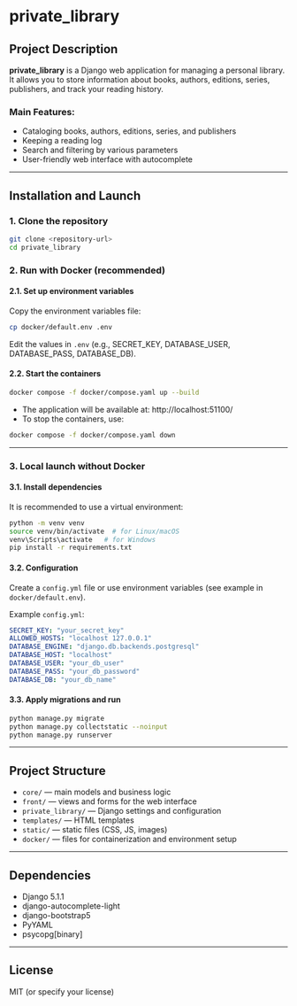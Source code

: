 # private_library

## Project Description

**private_library** is a Django web application for managing a personal library. It allows you to store information about books, authors, editions, series, publishers, and track your reading history.

### Main Features:
- Cataloging books, authors, editions, series, and publishers
- Keeping a reading log
- Search and filtering by various parameters
- User-friendly web interface with autocomplete

---

## Installation and Launch

### 1. Clone the repository
```bash
git clone <repository-url>
cd private_library
```

### 2. Run with Docker (recommended)

#### 2.1. Set up environment variables

Copy the environment variables file:
```bash
cp docker/default.env .env
```

Edit the values in `.env` (e.g., SECRET_KEY, DATABASE_USER, DATABASE_PASS, DATABASE_DB).

#### 2.2. Start the containers
```bash
docker compose -f docker/compose.yaml up --build
```

- The application will be available at: http://localhost:51100/
- To stop the containers, use:
```bash
docker compose -f docker/compose.yaml down
```

---

### 3. Local launch without Docker

#### 3.1. Install dependencies

It is recommended to use a virtual environment:
```bash
python -m venv venv
source venv/bin/activate  # for Linux/macOS
venv\Scripts\activate   # for Windows
pip install -r requirements.txt
```

#### 3.2. Configuration

Create a `config.yml` file or use environment variables (see example in `docker/default.env`).

Example `config.yml`:
```yaml
SECRET_KEY: "your_secret_key"
ALLOWED_HOSTS: "localhost 127.0.0.1"
DATABASE_ENGINE: "django.db.backends.postgresql"
DATABASE_HOST: "localhost"
DATABASE_USER: "your_db_user"
DATABASE_PASS: "your_db_password"
DATABASE_DB: "your_db_name"
```

#### 3.3. Apply migrations and run
```bash
python manage.py migrate
python manage.py collectstatic --noinput
python manage.py runserver
```

---

## Project Structure
- `core/` — main models and business logic
- `front/` — views and forms for the web interface
- `private_library/` — Django settings and configuration
- `templates/` — HTML templates
- `static/` — static files (CSS, JS, images)
- `docker/` — files for containerization and environment setup

---

## Dependencies
- Django 5.1.1
- django-autocomplete-light
- django-bootstrap5
- PyYAML
- psycopg[binary]

---

## License

MIT (or specify your license)